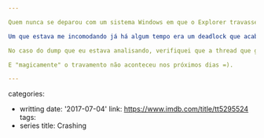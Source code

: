 ```yaml
---

Quem nunca se deparou com um sistema Windows em que o Explorer travasse ou crashasse de vez em quando? O problema com esse tipo de problema (recursividade...) é que ele pode ocorrer por infinitos motivos. Tão infinitos quanto os shell extensions, aquelas DLLs irritantes que são carregadas automaticamente por todo processo explorer.exe, e que portanto podem gerar infinitas maneiras de travar seu shell.

Um que estava me incomodando já há algum tempo era um deadlock que acabava em restart do Explorer (isso é automático no Windows 10). Para verificar o que era, antes configurei a geração de dumps automática para que qualquer novo crash gerasse um arquivo de dump para eu analisá-lo. Só passou algumas horas para ter algo que pudesse trabalhar: um dump pode ser analisado pelo Visual Studio (qualquer versão) ou depuradores como WinDbg (do pacote Debugging Tools for Windows). Como análise exploratório, apenas o Visual Studio é suficiente, pois ele pode exibir coisas como os módulos carregados pelo processo e a pilha de chamadas da thread faltosa.

No caso do dump que eu estava analisando, verifiquei que a thread que gerou o travamento continha uma DLL da NVidia. Essa DLL, de acordo com o AutoRuns, estava cadastrada no registro como um Context Menu Handler para o shell. Depois de desativá-la e iniciar uma nova instância do Explorer foi possível verificar que a DLL não estava mais sendo carregada pelo processo.

E "magicamente" o travamento não aconteceu nos próximos dias =).

---
```

categories:
- writting
date: '2017-07-04'
link: https://www.imdb.com/title/tt5295524
tags:
- series
title: Crashing
